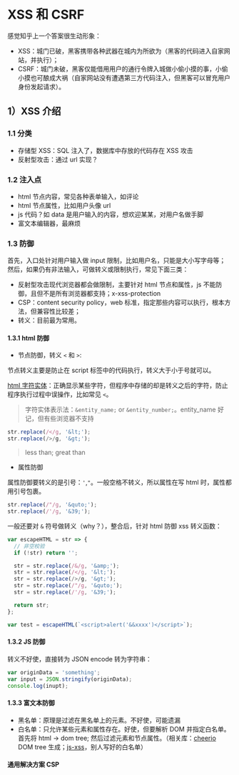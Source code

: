 # XSS 和 CSRF

感觉知乎上一个答案很生动形象：

- XSS：城门已破，黑客携带各种武器在城内为所欲为（黑客的代码进入自家网站，并执行）；
- CSRF：城门未破，黑客仅能借用用户的通行令牌入城做小偷小摸的事，小偷小摸也可酿成大祸（自家网站没有遭遇第三方代码注入，但黑客可以冒充用户身份发起请求）。

## 1）XSS 介绍

### 1.1 分类

- 存储型 XSS：SQL 注入了，数据库中存放的代码存在 XSS 攻击
- 反射型攻击：通过 url 实现？

### 1.2 注入点

- html 节点内容，常见各种表单输入，如评论
- html 节点属性，比如用户头像 url
- js 代码？如 data 是用户输入的内容，想欢迎某某，对用户名做手脚
- 富文本编辑器，最麻烦

### 1.3 防御

首先，入口处针对用户输入做 input 限制，比如用户名，只能是大小写字母等；
然后，如果仍有非法输入，可做转义或限制执行，常见下面三类：

- 反射型攻击现代浏览器都会做限制，主要针对 html 节点和属性，js 不能防御，且但不是所有浏览器都支持；x-xss-protection
- CSP：content security policy，web 标准，指定那些内容可以执行，根本方法，但兼容性比较差；
- 转义：目前最为常用。

#### 1.3.1 html 防御

- 节点防御，转义 `<` 和 `>`: 

节点转义主要是防止在 script 标签中的代码执行，转义大于小于号就可以。

[html 字符实体](http://www.w3school.com.cn/html/html_entities.asp)：正确显示某些字符，但程序中存储的却是转义之后的字符，防止程序执行过程中误操作，比如常见 `<`。

> 字符实体表示法：`&entity_name;` or `&entity_number;`。entity_name 好记，但有些浏览器不支持

```js
str.replace(/</g, '&lt;');
str.replace(/>/g, '&gt;');
```

> less than; great than

- 属性防御

属性防御要转义的是引号：`'`,`"`。一般空格不转义，所以属性在写 html 时，属性都用引号包裹。

```js
str.replace(/"/g, '&quto;');
str.replace(/'/g, '&39;');
```

一般还要对 `&` 符号做转义（why？），整合后，针对 html 防御 xss 转义函数：

```js
var escapeHTML = str => {
  // 非空校验
  if (!str) return '';

  str = str.replace(/&/g, '&amp;');
  str = str.replace(/</g, '&lt;');
  str = str.replace(/>/g, '&gt;');
  str = str.replace(/"/g, '&quto;');
  str = str.replace(/'/g, '&39;');

  return str;
};

var test = escapeHTML(`<script>alert('&&xxxx')</script>`);
```

#### 1.3.2 JS 防御

转义不好使，直接转为 JSON encode 转为字符串：

```js
var originData = 'something';
var input = JSON.stringify(originData);
console.log(inupt);
```

#### 1.3.3 富文本防御

- 黑名单：原理是过滤在黑名单上的元素。不好使，可能遗漏
- 白名单：只允许某些元素和属性存在。好使，但要解析 DOM 并指定白名单。首先将 html ->  dom tree; 然后过滤元素和节点属性。（相关库：[cheerio](https://github.com/cheeriojs/cheerio) DOM tree 生成；[js-xss](https://github.com/leizongmin/js-xss)，别人写好的白名单）

#### 通用解决方案 CSP


